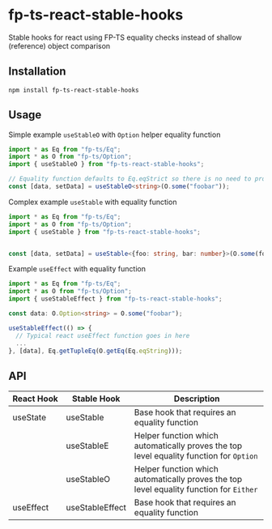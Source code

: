 # fp-ts-react-stable-hooks
Stable hooks for react using FP-TS equality checks instead of shallow (reference) object comparison

## Installation

```
npm install fp-ts-react-stable-hooks
```

## Usage

Simple example `useStableO` with `Option` helper equality function
```typescript
import * as Eq from "fp-ts/Eq";
import * as O from "fp-ts/Option";
import { useStableO } from "fp-ts-react-stable-hooks";

// Equality function defaults to Eq.eqStrict so there is no need to provide it for primitive data types such as string, number, or boolean
const [data, setData] = useStableO<string>(O.some("foobar"));
```

Complex example `useStable` with equality function
```typescript
import * as Eq from "fp-ts/Eq";
import * as O from "fp-ts/Option";
import { useStable } from "fp-ts-react-stable-hooks";


const [data, setData] = useStable<{foo: string, bar: number}>(O.some(foo: "oof", bar: 1}), O.getEq(Eq.eqStruct({foo: Eq.eqString, bar: Eq.eqNumber})));
```

Example `useEffect` with equality function

```typescript
import * as Eq from "fp-ts/Eq";
import * as O from "fp-ts/Option";
import { useStableEffect } from "fp-ts-react-stable-hooks";

const data: O.Option<string> = O.some("foobar");

useStableEffect(() => {
  // Typical react useEffect function goes in here
  ...
}, [data], Eq.getTupleEq(O.getEq(Eq.eqString)));
```

## API

| React&nbsp;Hook | Stable Hook | Description |
|------------|-------------|-------------|
| useState   | useStable   | Base hook that requires an equality function |
|            | useStableE  | Helper function which automatically proves the top level equality function for `Option` |
|            | useStableO  | Helper function which automatically proves the top level equality function for `Either` |
| useEffect  | useStableEffect | Base hook that requires an equality function |

